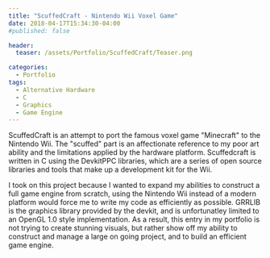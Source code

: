 ```yaml
---
title: "ScuffedCraft - Nintendo Wii Voxel Game"
date: 2018-04-17T15:34:30-04:00
#published: false

header:
  teaser: /assets/Portfolio/ScuffedCraft/Teaser.png

categories:
  - Portfolio
tags:
  - Alternative Hardware
  - C
  - Graphics
  - Game Engine
---
```


ScuffedCraft is an attempt to port the famous voxel game "Minecraft" to the Nintendo Wii. The "scuffed" part is an affectionate reference to my poor art ability and the limitations applied by the hardware platform. Scuffedcraft is written in C using the DevkitPPC libraries, which are a series of open source libraries and tools that make up a development kit for the Wii.

I took on this project because I wanted to expand my abilities to construct a full game engine from scratch, using the Nintendo Wii instead of a modern platform would force me to write my code as efficiently as possible. GRRLIB is the graphics library provided by the devkit, and is unfortunatley limited to an OpenGL 1.0 style implementation. As a result, this entry in my portfolio is not trying to create stunning visuals, but rather show off my ability to construct and manage a large on going project, and to build an efficient game engine.

<!--
You'll find this post in your `_posts` directory. Go ahead and edit it and re-build the site to see your changes. You can rebuild the site in many different ways, but the most common way is to run `jekyll serve`, which launches a web server and auto-regenerates your site when a file is updated.

To add new posts, simply add a file in the `_posts` directory that follows the convention `YYYY-MM-DD-name-of-post.ext` and includes the necessary front matter. Take a look at the source for this post to get an idea about how it works.

Jekyll also offers powerful support for code snippets:

```ruby
def print_hi(name)
  puts "Hi, #{name}"
end
print_hi('Tom')
#=> prints 'Hi, Tom' to STDOUT.
```

Check out the [Jekyll docs][jekyll-docs] for more info on how to get the most out of Jekyll. File all bugs/feature requests at [Jekyll’s GitHub repo][jekyll-gh]. If you have questions, you can ask them on [Jekyll Talk][jekyll-talk].

[jekyll-docs]: https://jekyllrb.com/docs/home
[jekyll-gh]:   https://github.com/jekyll/jekyll
[jekyll-talk]: https://talk.jekyllrb.com/
-->

